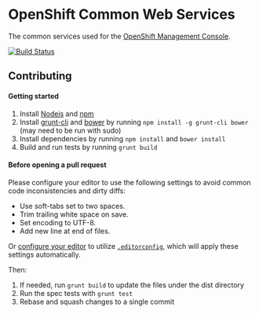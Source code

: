 OpenShift Common Web Services
==============================
The common services used for the [OpenShift Management Console](https://github.com/openshift/origin-web-console).

[![Build Status](https://travis-ci.org/openshift/origin-web-common.svg?branch=master)](https://travis-ci.org/openshift/origin-web-common)

Contributing
------------

#### Getting started
1. Install [Nodejs](http://nodejs.org/) and [npm](https://www.npmjs.org/)
2. Install [grunt-cli](http://gruntjs.com/installing-grunt) and [bower](http://bower.io/) by running `npm install -g grunt-cli bower` (may need to be run with sudo)
3. Install dependencies by running  `npm install` and  `bower install`
4. Build and run tests by running `grunt build`

#### Before opening a pull request

Please configure your editor to use the
following settings to avoid common code inconsistencies and dirty
diffs:

* Use soft-tabs set to two spaces.
* Trim trailing white space on save.
* Set encoding to UTF-8.
* Add new line at end of files.

Or [configure your editor](http://editorconfig.org/#download) to
utilize [`.editorconfig`](https://github.com/openshift/origin-web-common/blob/master/.editorconfig),
which will apply these settings automatically.

Then:

1. If needed, run `grunt build` to update the files under the dist directory
2. Run the spec tests with `grunt test`
4. Rebase and squash changes to a single commit
